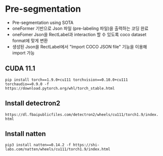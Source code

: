 # Pre-segmentation
- Pre-segmentation using SOTA
- oneFormer 기반으로 Json 파일 (pre-labeling 파일)을 출력하는 코딩 완료
- oneFomer Json을 RectLabel과 interaction 할 수 있도록 coco dataset format에 맞게 변환
- 생성된 Json을 RectLabel에서 "Import COCO JSON file" 기능을 이용해 import 가능

## CUDA 11.1
``` pip install torch==1.9.0+cu111 torchvision==0.10.0+cu111 torchaudio==0.9.0 -f https://download.pytorch.org/whl/torch_stable.html ```

## Install detectron2
``` https://dl.fbaipublicfiles.com/detectron2/wheels/cu111/torch1.9/index.html ```

## Install natten
``` pip3 install natten==0.14.2 -f https://shi-labs.com/natten/wheels/cu111/torch1.9/index.html ```
